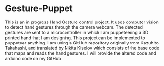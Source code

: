 # Gesture-Puppet

This is an in progress Hand Gesture control project. It uses computer vision to detect hand gestures through the camera webcam. The detected gestures are sent to a microcontroller in which I am puppeteering a 3D printed hand that I am designing. This project can be implemented to puppeteer anything. I am using a GitHub repository originally from Kazuhito Takahashi, and translated by Nikita Kiselov which consists of the base code that maps and reads the hand gestures. I will provide the altered code and arduino code on my GitHub
